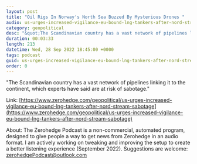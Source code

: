 ```yaml
---
layout: post
title: "Oil Rigs In Norway's North Sea Buzzed By Mysterious Drones "
audio: us-urges-increased-vigilance-eu-bound-lng-tankers-after-nord-stream-sabotage-1
category: geopolitical
desc: "&quot;The Scandinavian country has a vast network of pipelines linking it to the continent, which experts have said are at risk of sabotage.&quot;"
duration: 00:03:33
length: 213
datetime: Wed, 28 Sep 2022 18:45:00 +0000
tags: podcast
guid: us-urges-increased-vigilance-eu-bound-lng-tankers-after-nord-stream-sabotage-0
order: 0
---
```

&quot;The Scandinavian country has a vast network of pipelines linking it to the continent, which experts have said are at risk of sabotage.&quot;

Link: [https://www.zerohedge.com/geopolitical/us-urges-increased-vigilance-eu-bound-lng-tankers-after-nord-stream-sabotage](https://www.zerohedge.com/geopolitical/us-urges-increased-vigilance-eu-bound-lng-tankers-after-nord-stream-sabotage)

About: The Zerohedge Podcast is a non-commercial, automated program, designed to give people a way to get news from Zerohedge in an audio format.  I am actively working on tweaking and improving the setup to create a better listening experience (September 2022).  Suggestions are welcome: [zerohedgePodcast@outlook.com](mailto:zerohedgePodcast@outlook.com)